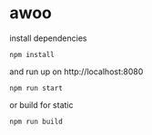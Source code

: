 # awoo
install dependencies
```shell script
npm install
```
and run up on http://localhost:8080
```shell script
npm run start
```
or build for static
```shell script
npm run build
```